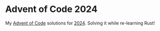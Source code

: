 # Advent of Code 2024

My [Advent of Code](https://adventofcode.com) solutions for [2024](https://adventofcode.com/2024). Solving it while re-learning Rust!
